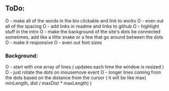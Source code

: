 ## ToDo:
O - make all of the words in the bio clickable and link to works
O - even out all of the spacing
O - add links in readme and links to github
O - highlight stuff in the intro
O - make the background of the site's dots be connected sometimes, add like a little snake or a few that go around between the dots
O - make it responsive
O - even out font sizes

### Background:
O - start with one array of lines ( updates each time the window is resized )
O - just rotate the dots on mousemove event
O - longer lines coming from the dots based on the distance from the cursor ( it will be like max( minLength, dist / maxDist * maxLength) )